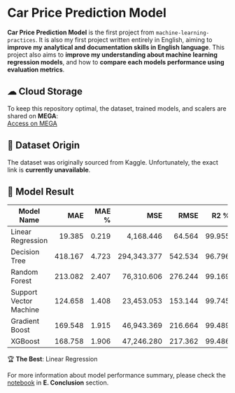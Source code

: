 # Car Price Prediction Model

**Car Price Prediction Model** is the first project from `machine-learning-practices`. It is also my first project written entirely in English, aiming to **improve my analytical and documentation skills in English language**. This project also aims to **improve my understanding about machine learning regression models**, and how to **compare each models performance using evaluation metrics**.

## ☁ Cloud Storage

To keep this repository optimal, the dataset, trained models, and scalers are shared on **MEGA**:  
[Access on MEGA](https://mega.nz/folder/Y5gVmJBS#oI8kpLvRF0y3MpEe8YnmQg/folder/RlJSXRZK)

## 📁 Dataset Origin

The dataset was originally sourced from Kaggle. Unfortunately, the exact link is **currently unavailable**.

## 📝 Model Result

| Model Name | MAE | MAE % | MSE | RMSE | R2 % |
| --- | ---: | ---: | ---: | ---: | ---: |
| Linear Regression |  19.385 |  0.219 |  4,168.446 |  64.564 |  99.955 |
| Decision Tree |  418.167 |  4.723 |  294,343.377 |  542.534 |  96.796 |
| Random Forest |  213.082 |  2.407 |  76,310.606 |  276.244 |  99.169 |
| Support Vector Machine |  124.658 |  1.408 |  23,453.053 |  153.144 |  99.745 |
| Gradient Boost |  169.548 |  1.915 |  46,943.369 |  216.664 |  99.489 |
| XGBoost |  168.758 |  1.906 |  47,246.280 |  217.362 |  99.486 |

🏆 **The Best**: Linear Regression

For more information about model performance summary, please check the [notebook](./notebook.ipynb) in **E. Conclusion** section.